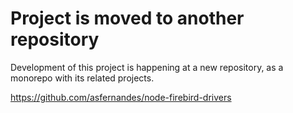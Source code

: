 # Project is moved to another repository

Development of this project is happening at a new repository, as a monorepo with its related projects.

https://github.com/asfernandes/node-firebird-drivers

